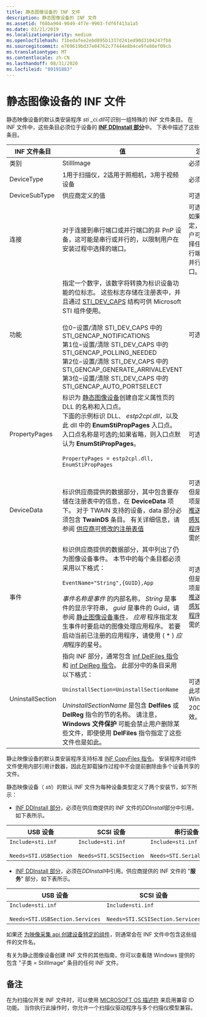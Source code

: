 ```yaml
---
title: 静态图像设备的 INF 文件
description: 静态图像设备的 INF 文件
ms.assetid: f68ba904-9049-4f7e-9903-fdf6f413a1a5
ms.date: 03/21/2019
ms.localizationpriority: medium
ms.openlocfilehash: f1bedafee2ebd895b1337d241ed90d3104247fb8
ms.sourcegitcommit: e769619bd37e04762c77444e8b4ce9fe86ef09cb
ms.translationtype: MT
ms.contentlocale: zh-CN
ms.lasthandoff: 08/31/2020
ms.locfileid: "89191883"
---
```

# <a name="inf-files-for-still-image-devices"></a>静态图像设备的 INF 文件

静态映像设备的默认类安装程序 *sti \_ci.dll*可识别一组特殊的 INF 文件条目。 在 INF 文件中，这些条目必须位于设备的 [**INF DDInstall 部分**](../install/inf-ddinstall-section.md)中。 下表中描述了这些条目。

| INF 文件条目 | 值 | 注释 |
| --- | --- | --- |
| 类别 | StillImage | 必须 |
| DeviceType | 1用于扫描仪，2适用于照相机，3用于视频设备 | 必须 |
| DeviceSubType | 供应商定义的值 | 可选 |
| 连接 | 对于连接到串行端口或并行端口的非 PnP 设备，这可能是串行或并行的，以限制用户在安装过程中选择的端口。 | 可选。<br>如果未指定，则用户可以选择任何串行端口或并行端口。 |
| 功能 | 指定一个数字，该数字将转换为标识设备功能的位标志。 这些标志存储在注册表中，并且通过 [STI_DEV_CAPS](/windows-hardware/drivers/ddi/sti/ns-sti-_sti_dev_caps) 结构可供 Microsoft STI 组件使用。<br><br>位0−设置/清除 STI_DEV_CAPS 中的 STI_GENCAP_NOTIFICATIONS<br>第1位−设置/清除 STI_DEV_CAPS 中的 STI_GENCAP_POLLING_NEEDED<br>第2位−设置/清除 STI_DEV_CAPS 中的 STI_GENCAP_GENERATE_ARRIVALEVENT<br>第3位−设置/清除 STI_DEV_CAPS 中的 STI_GENCAP_AUTO_PORTSELECT | 可选 |
| PropertyPages | 标识为 [静态图像设备](property-sheet-pages-for-still-image-devices.md)创建自定义属性页的 DLL 的名称和入口点。<br>下面的示例标识 DLL、 *estp2cpl.dll*，以及此 dll 中的 **EnumStiPropPages** 入口点。 入口点名称是可选的;如果省略，则入口点默认为 **EnumStiPropPages**。<br><br>`PropertyPages = estp2cpl.dll, EnumStiPropPages`<br><br> | 可选 |
| DeviceData | 标识供应商提供的数据部分，其中包含要存储在注册表中的信息，在 **DeviceData** 项下。 对于 TWAIN 支持的设备，data 部分必须包含 **TwainDS** 条目。 有关详细信息，请参阅 [供应商可修改的注册表值](registry-entries-for-still-image-devices.md#ddk-vendor-modifiable-registry-values-si) | 可选。<br>但是，此项是 [创建推送模型感知应用程序](creating-push-model-aware-applications.md)所必需的。 |
| 事件 | 标识供应商提供的数据部分，其中列出了仍为图像设备事件。 本节中的每个条目都必须采用以下格式：<br><br>`EventName="String",{GUID},App`<br><br>*事件名称是事件* 的内部名称， *String* 是事件的显示字符串， *guid* 是事件的 Guid，请参阅 [静止图像设备事件](still-image-device-events.md)， *应用* 程序指定发生事件时要启动的图像处理应用程序。 若要启动当前已注册的应用程序，请使用 ( * ) *应用*程序的星号。 | 可选。<br>但是，此项是 [创建推送模型感知应用程序](creating-push-model-aware-applications.md)所必需的。 |
| UninstallSection | 指向 INF 部分，通常包含 [Inf DelFiles 指令](../install/inf-delfiles-directive.md) 和 [inf DelReg 指令](../install/inf-delreg-directive.md)。 此部分中的条目采用以下格式：<br><br>`UninstallSection=UninstallSectionName`<br><br>*UninstallSectionName* 是包含 **Delfiles** 或 **DelReg** 指令的节的名称。 请注意， **Windows 文件保护** 可能会禁止用户删除某些文件，即使使用 **DelFiles** 指令指定了这些文件也是如此。 | 可选。<br>此项仅对 Windows 2000 有效。 |

静止映像设备的默认类安装程序支持标准 [INF CopyFiles 指令](../install/inf-copyfiles-directive.md)。 安装程序对组件文件使用内部引用计数器，因此在卸载操作过程中不会提前删除由多个设备共享的文件。

静态映像设备（ *sti*）的默认 INF 文件为每种设备类型定义了两个安装节，如下所示：

- [INF DDInstall 部分](../install/inf-ddinstall-section.md)，必须在供应商提供的 INF 文件的*DDInstall*部分中引用，如下表所示。

| USB 设备 | SCSI 设备 | 串行设备 |
| --- | --- | --- |
| `Include=sti.inf`<br><br>`Needs=STI.USBSection` | `Include=sti.inf`<br><br>`Needs=STI.SCSISection`  | `Include=sti.inf`<br><br>`Needs=STI.SerialSection` |

- [INF DDInstall 部分](../install/inf-ddinstall-services-section.md)，必须在*DDInstall*中引用。供应商提供的 INF 文件的 "**服务**" 部分，如下表所示。

| USB 设备 | SCSI 设备 | 串行设备 |
| --- | --- | --- |
| `Include=sti.inf`<br><br>`Needs=STI.USBSection.Services` | `Include=sti.inf`<br><br>`Needs=STI.SCSISection.Services`  | `Include=sti.inf`<br><br>`Needs=STI.SerialSection.Services` |

如果还 [为映像采集 api 创建设备特定的组件](creating-device-specific-components-for-image-acquisition-apis.md)，则通常会在 INF 文件中包含这些组件的文件名。

有关为静止图像设备创建 INF 文件的其他指南，你可以查看随 Windows 提供的包含 "子类 = StillImage" 条目的任何 INF 文件。

## <a name="remarks"></a>备注

在为扫描仪开发 INF 文件时，可以使用 [MICROSOFT OS 描述符](/previous-versions/gg463179(v=msdn.10)) 来启用兼容 ID 功能。 当你执行此操作时，你允许一个扫描仪驱动程序与多个扫描仪模型兼容。